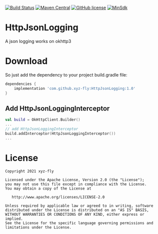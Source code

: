 [![Build Status](https://travis-ci.com/xyz-fly/HttpJsonLogging.svg?branch=master)](https://travis-ci.com/xyz-fly/HttpJsonLogging)
[![Maven Central](https://maven-badges.herokuapp.com/maven-central/com.github.xyz-fly/HttpJsonLogging/badge.svg)](https://maven-badges.herokuapp.com/maven-central/com.github.xyz-fly/HttpJsonLogging)
[![GitHub license](https://img.shields.io/badge/license-Apache%20License%202.0-blue.svg?style=flat)](https://www.apache.org/licenses/LICENSE-2.0)
[![MinSdk](https://img.shields.io/badge/%20MinSdk%20-%2016%2B%20-f0ad4e.svg)](https://android-arsenal.com/api?level=21)

# HttpJsonLogging
A json logging works on okhttp3

# Download
So just add the dependency to your project build.gradle file:
```groovy
dependencies {
    implementation 'com.github.xyz-fly:HttpJsonLogging:1.0'
}
```

## Add HttpJsonLoggingInterceptor
```kotlin
val build = OkHttpClient.Builder()
...
// add HttpJsonLoggingInterceptor
build.addInterceptor(HttpJsonLoggingInterceptor())
...
```

# License

    Copyright 2021 xyz-fly

    Licensed under the Apache License, Version 2.0 (the "License");
    you may not use this file except in compliance with the License.
    You may obtain a copy of the License at

       http://www.apache.org/licenses/LICENSE-2.0

    Unless required by applicable law or agreed to in writing, software
    distributed under the License is distributed on an "AS IS" BASIS,
    WITHOUT WARRANTIES OR CONDITIONS OF ANY KIND, either express or implied.
    See the License for the specific language governing permissions and
    limitations under the License.
